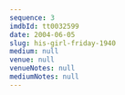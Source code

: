 ```yaml
---
sequence: 3
imdbId: tt0032599
date: 2004-06-05
slug: his-girl-friday-1940
medium: null
venue: null
venueNotes: null
mediumNotes: null
---
```


